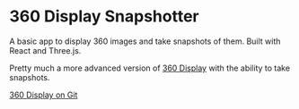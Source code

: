 # 360 Display Snapshotter

A basic app to display 360 images and take snapshots of them. Built with React and Three.js.

Pretty much a more advanced version of [360 Display](https://axidragon.github.io/360-display/) with the ability to take snapshots.

[360 Display on Git](https://github.com/AxiDragon/360-display)
